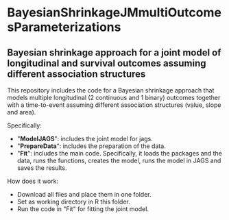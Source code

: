 # BayesianShrinkageJMmultiOutcomesParameterizations
## Bayesian shrinkage approach for a joint model of longitudinal and survival outcomes assuming different association structures

This repository includes the code for a Bayesian shrinkage approach that models multiple longitudinal (2 continuous and 1 binary) outcomes together with a time-to-event assuming different association structures (value, slope and area). 

Specifically:
* "**ModelJAGS**": includes the joint model for jags.
* "**PrepareData**": includes the preparation of the data.
* "**Fit**": includes the main code. Specifically, it loads the packages and the data, runs the functions, creates the model, runs the model in JAGS and saves the results.

How does it work:
* Download all files and place them in one folder.
* Set as working directory in R this folder.
* Run the code in "Fit" for fitting the joint model.

